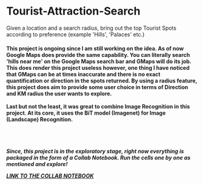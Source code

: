 # Tourist-Attraction-Search
Given a location and a search radius, bring out the top Tourist Spots according to preference (example 'Hills', 'Palaces' etc.)

<h4> This project is ongoing since I am still working on the idea. As of now Google Maps does provide the same capability. You can literally search 'hills near me' on the Google Maps search bar and GMaps will do its job. This does render this project useless however, one thing I have noticed that GMaps can be at times inaccurate and there is no exact quantification or direction in the spots returned. By using a radius feature, this project does aim to provide some user choice in terms of Direction and KM radius the user wants to explore.
<br><br>
Last but not the least, it was great to combine Image Recognition in this project. At its core, it uses the BiT model (Imagenet) for Image (Landscape) Recognition.
  
<br><br>
<h5> Since, this project is in the exploratory stage, right now everything is packaged in the form of a Collab Notebook.
  Run the cells one by one as mentioned and explore!
  
  <a href='https://colab.research.google.com/drive/1i5ORoVsV_ALCCL2h-AsaJQdjIti05D6E#scrollTo=9ec8b992'>LINK TO THE COLLAB NOTEBOOK </a>
  
  
  

